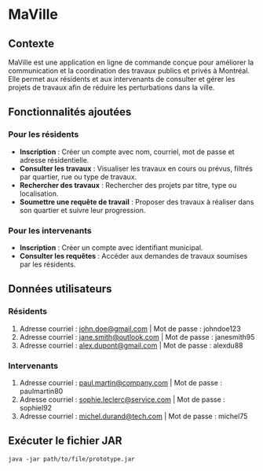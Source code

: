 # MaVille

## Contexte
MaVille est une application en ligne de commande conçue pour améliorer la communication et la coordination des travaux publics et privés à Montréal. Elle permet aux résidents et aux intervenants de consulter et gérer les projets de travaux afin de réduire les perturbations dans la ville.

## Fonctionnalités ajoutées

### Pour les résidents
- **Inscription** : Créer un compte avec nom, courriel, mot de passe et adresse résidentielle.
- **Consulter les travaux** : Visualiser les travaux en cours ou prévus, filtrés par quartier, rue ou type de travaux.
- **Rechercher des travaux** : Rechercher des projets par titre, type ou localisation.
- **Soumettre une requête de travail** : Proposer des travaux à réaliser dans son quartier et suivre leur progression.

### Pour les intervenants
- **Inscription** : Créer un compte avec identifiant municipal.
- **Consulter les requêtes** : Accéder aux demandes de travaux soumises par les résidents.

## Données utilisateurs

### Résidents
1. Adresse courriel : john.doe@gmail.com | Mot de passe : johndoe123
2. Adresse courriel : jane.smith@outlook.com | Mot de passe : janesmith95
3. Adresse courriel : alex.dupont@gmail.com | Mot de passe : alexdu88

### Intervenants
1. Adresse courriel : paul.martin@company.com | Mot de passe : paulmartin80
2. Adresse courriel : sophie.leclerc@service.com | Mot de passe : sophiel92
3. Adresse courriel : michel.durand@tech.com | Mot de passe : michel75

## Exécuter le fichier JAR
```shell
java -jar path/to/file/prototype.jar
